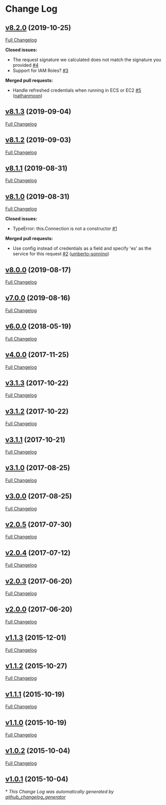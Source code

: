 # Change Log

## [v8.2.0](https://github.com/compwright/aws-elasticsearch-connector/tree/v8.2.0) (2019-10-25)
[Full Changelog](https://github.com/compwright/aws-elasticsearch-connector/compare/v8.1.3...v8.2.0)

**Closed issues:**

- The request signature we calculated does not match the signature you provided [\#4](https://github.com/compwright/aws-elasticsearch-connector/issues/4)
- Support for IAM Roles? [\#3](https://github.com/compwright/aws-elasticsearch-connector/issues/3)

**Merged pull requests:**

- Handle refreshed credentials when running in ECS or EC2 [\#5](https://github.com/compwright/aws-elasticsearch-connector/pull/5) ([nathanmoon](https://github.com/nathanmoon))

## [v8.1.3](https://github.com/compwright/aws-elasticsearch-connector/tree/v8.1.3) (2019-09-04)
[Full Changelog](https://github.com/compwright/aws-elasticsearch-connector/compare/v8.1.2...v8.1.3)

## [v8.1.2](https://github.com/compwright/aws-elasticsearch-connector/tree/v8.1.2) (2019-09-03)
[Full Changelog](https://github.com/compwright/aws-elasticsearch-connector/compare/v8.1.1...v8.1.2)

## [v8.1.1](https://github.com/compwright/aws-elasticsearch-connector/tree/v8.1.1) (2019-08-31)
[Full Changelog](https://github.com/compwright/aws-elasticsearch-connector/compare/v8.1.0...v8.1.1)

## [v8.1.0](https://github.com/compwright/aws-elasticsearch-connector/tree/v8.1.0) (2019-08-31)
[Full Changelog](https://github.com/compwright/aws-elasticsearch-connector/compare/v8.0.0...v8.1.0)

**Closed issues:**

- TypeError: this.Connection is not a constructor [\#1](https://github.com/compwright/aws-elasticsearch-connector/issues/1)

**Merged pull requests:**

- Use config instead of credentials as a field and specify 'es' as the service for this request [\#2](https://github.com/compwright/aws-elasticsearch-connector/pull/2) ([umberto-sonnino](https://github.com/umberto-sonnino))

## [v8.0.0](https://github.com/compwright/aws-elasticsearch-connector/tree/v8.0.0) (2019-08-17)
[Full Changelog](https://github.com/compwright/aws-elasticsearch-connector/compare/v7.0.0...v8.0.0)

## [v7.0.0](https://github.com/compwright/aws-elasticsearch-connector/tree/v7.0.0) (2019-08-16)
[Full Changelog](https://github.com/compwright/aws-elasticsearch-connector/compare/v6.0.0...v7.0.0)

## [v6.0.0](https://github.com/compwright/aws-elasticsearch-connector/tree/v6.0.0) (2018-05-19)
[Full Changelog](https://github.com/compwright/aws-elasticsearch-connector/compare/v4.0.0...v6.0.0)

## [v4.0.0](https://github.com/compwright/aws-elasticsearch-connector/tree/v4.0.0) (2017-11-25)
[Full Changelog](https://github.com/compwright/aws-elasticsearch-connector/compare/v3.1.3...v4.0.0)

## [v3.1.3](https://github.com/compwright/aws-elasticsearch-connector/tree/v3.1.3) (2017-10-22)
[Full Changelog](https://github.com/compwright/aws-elasticsearch-connector/compare/v3.1.2...v3.1.3)

## [v3.1.2](https://github.com/compwright/aws-elasticsearch-connector/tree/v3.1.2) (2017-10-22)
[Full Changelog](https://github.com/compwright/aws-elasticsearch-connector/compare/v3.1.1...v3.1.2)

## [v3.1.1](https://github.com/compwright/aws-elasticsearch-connector/tree/v3.1.1) (2017-10-21)
[Full Changelog](https://github.com/compwright/aws-elasticsearch-connector/compare/v3.1.0...v3.1.1)

## [v3.1.0](https://github.com/compwright/aws-elasticsearch-connector/tree/v3.1.0) (2017-08-25)
[Full Changelog](https://github.com/compwright/aws-elasticsearch-connector/compare/v3.0.0...v3.1.0)

## [v3.0.0](https://github.com/compwright/aws-elasticsearch-connector/tree/v3.0.0) (2017-08-25)
[Full Changelog](https://github.com/compwright/aws-elasticsearch-connector/compare/v2.0.5...v3.0.0)

## [v2.0.5](https://github.com/compwright/aws-elasticsearch-connector/tree/v2.0.5) (2017-07-30)
[Full Changelog](https://github.com/compwright/aws-elasticsearch-connector/compare/v2.0.4...v2.0.5)

## [v2.0.4](https://github.com/compwright/aws-elasticsearch-connector/tree/v2.0.4) (2017-07-12)
[Full Changelog](https://github.com/compwright/aws-elasticsearch-connector/compare/v2.0.3...v2.0.4)

## [v2.0.3](https://github.com/compwright/aws-elasticsearch-connector/tree/v2.0.3) (2017-06-20)
[Full Changelog](https://github.com/compwright/aws-elasticsearch-connector/compare/v2.0.0...v2.0.3)

## [v2.0.0](https://github.com/compwright/aws-elasticsearch-connector/tree/v2.0.0) (2017-06-20)
[Full Changelog](https://github.com/compwright/aws-elasticsearch-connector/compare/v1.1.3...v2.0.0)

## [v1.1.3](https://github.com/compwright/aws-elasticsearch-connector/tree/v1.1.3) (2015-12-01)
[Full Changelog](https://github.com/compwright/aws-elasticsearch-connector/compare/v1.1.2...v1.1.3)

## [v1.1.2](https://github.com/compwright/aws-elasticsearch-connector/tree/v1.1.2) (2015-10-27)
[Full Changelog](https://github.com/compwright/aws-elasticsearch-connector/compare/v1.1.1...v1.1.2)

## [v1.1.1](https://github.com/compwright/aws-elasticsearch-connector/tree/v1.1.1) (2015-10-19)
[Full Changelog](https://github.com/compwright/aws-elasticsearch-connector/compare/v1.1.0...v1.1.1)

## [v1.1.0](https://github.com/compwright/aws-elasticsearch-connector/tree/v1.1.0) (2015-10-19)
[Full Changelog](https://github.com/compwright/aws-elasticsearch-connector/compare/v1.0.2...v1.1.0)

## [v1.0.2](https://github.com/compwright/aws-elasticsearch-connector/tree/v1.0.2) (2015-10-04)
[Full Changelog](https://github.com/compwright/aws-elasticsearch-connector/compare/v1.0.1...v1.0.2)

## [v1.0.1](https://github.com/compwright/aws-elasticsearch-connector/tree/v1.0.1) (2015-10-04)


\* *This Change Log was automatically generated by [github_changelog_generator](https://github.com/skywinder/Github-Changelog-Generator)*